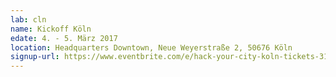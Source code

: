 ```yaml
---
lab: cln
name: Kickoff Köln
edate: 4. - 5. März 2017
location: Headquarters Downtown, Neue Weyerstraße 2, 50676 Köln
signup-url: https://www.eventbrite.com/e/hack-your-city-koln-tickets-31149547134
---
```

